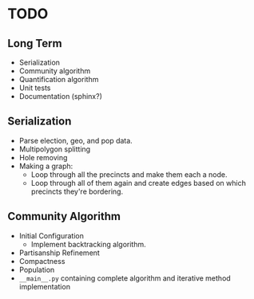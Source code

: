 # TODO

## Long Term
 - Serialization
 - Community algorithm
 - Quantification algorithm
 - Unit tests
 - Documentation (sphinx?)

## Serialization

 - Parse election, geo, and pop data.
 - Multipolygon splitting
 - Hole removing
 - Making a graph:
   - Loop through all the precincts and make them each a node.
   - Loop through all of them again and create edges based on which precincts they're bordering.

## Community Algorithm

- Initial Configuration
   - Implement backtracking algorithm.
- Partisanship Refinement
- Compactness
- Population
- `__main__.py` containing complete algorithm and iterative method implementation